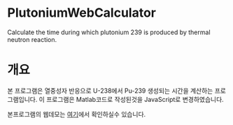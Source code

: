 # PlutoniumWebCalculator
Calculate the time during which plutonium 239 is produced by thermal neutron reaction.

# 개요
본 프로그램은 열중성자 반응으로 U-238에서 Pu-239 생성되는 시간을 계산하는 프로그램입니다.
이 프로그램은 Matlab코드로 작성된것을 JavaScript로 변경하였습니다.

본프로그램의 웹데모는 [여기](https://csgns.kro.kr/bbs/theme/wide/assets/neutroncalculator.html)에서 확인하실수 있습니다.
